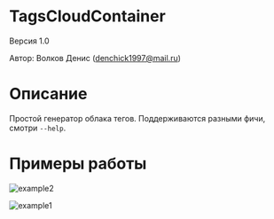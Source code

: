 # TagsCloudContainer

Версия 1.0

Автор: Волков Денис ([denchick1997@mail.ru](mailto:denchick1997@mail.ru))

# Описание

Простой генератор облака тегов. Поддерживаются разными фичи, смотри `--help`.

# Примеры работы

![example2](C:\Users\Volkov\YandexDisk\Учеба\Shpora\di\TagsCloudContainer\example2.png)

![example1](C:\Users\Volkov\YandexDisk\Учеба\Shpora\di\TagsCloudContainer\example1.png)



